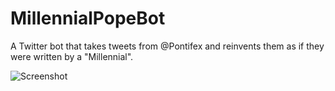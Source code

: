 # MillennialPopeBot

A Twitter bot that takes tweets from @Pontifex and reinvents them as if they were written by a "Millennial".

![Screenshot](https://cloud.githubusercontent.com/assets/10643705/17006509/61518294-4eaf-11e6-8f37-050ccbe35b0a.png)

